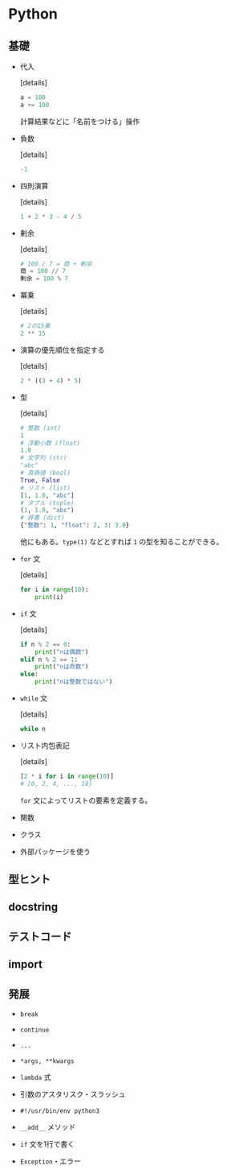 # Python

## 基礎

- 代入

    [details]
    ```python
    a = 100
    a += 100
    ```

    計算結果などに「名前をつける」操作

- 負数

    [details]

    ```python
    -1
    ```

- 四則演算

    [details]

    ```python
    1 + 2 * 3 - 4 / 5
    ```

- 剰余

    [details]

    ```python
    # 100 / 7 = 商 + 剰余
    商 = 100 // 7
    剰余 = 100 % 7
    ```

- 冪乗

    [details]

    ```python
    # 2の15乗
    2 ** 15
    ```

- 演算の優先順位を指定する

    [details]

    ```python
    2 * ((3 + 4) * 5)
    ```

- 型

    [details]

    ```python
    # 整数 (int)
    1
    # 浮動小数 (float)
    1.0
    # 文字列 (str)
    "abc"
    # 真偽値 (bool)
    True, False
    # リスト (list)
    [1, 1.0, "abc"]
    # タプル (tuple)
    (1, 1.0, "abc")
    # 辞書 (dict)
    {"整数": 1, "float": 2, 3: 3.0}
    ```

    他にもある。`type(1)` などとすれば `1` の型を知ることができる。

- `for` 文

    [details]

    ```python
    for i in range(10):
        print(i)
    ```

- `if` 文

    [details]

    ```python
    if n % 2 == 0:
        print("nは偶数")
    elif n % 2 == 1:
        print("nは奇数")
    else:
        print("nは整数ではない")
    ```

- `while` 文

    [details]

    ```python
    while n
    ```

- リスト内包表記

    [details]

    ```python
    [2 * i for i in range(10)]
    # [0, 2, 4, ..., 18]
    ```

    `for` 文によってリストの要素を定義する。

- 関数

- クラス

- 外部パッケージを使う

## 型ヒント

## docstring

## テストコード

## import

## 発展

- `break`

- `continue`

- `...`

- `*args, **kwargs`

- `lambda` 式

- 引数のアスタリスク・スラッシュ

- `#!/usr/bin/env python3`

- `__add__` メソッド

- `if` 文を1行で書く

- `Exception`・エラー
